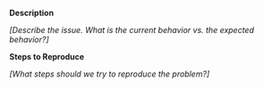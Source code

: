 **Description**

_[Describe the issue. What is the current behavior vs. the expected behavior?]_

**Steps to Reproduce**

_[What steps should we try to reproduce the problem?]_
